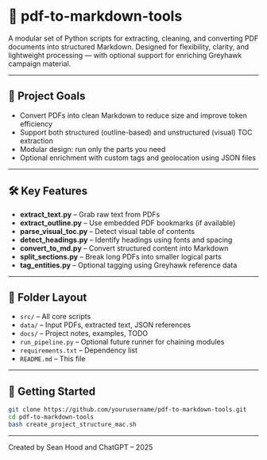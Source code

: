 # 📄 pdf-to-markdown-tools

A modular set of Python scripts for extracting, cleaning, and converting PDF documents into structured Markdown. Designed for flexibility, clarity, and lightweight processing — with optional support for enriching Greyhawk campaign material.

---

## 🧠 Project Goals

- Convert PDFs into clean Markdown to reduce size and improve token efficiency
- Support both structured (outline-based) and unstructured (visual) TOC extraction
- Modular design: run only the parts you need
- Optional enrichment with custom tags and geolocation using JSON files

---

## 🛠 Key Features

- **extract_text.py** – Grab raw text from PDFs
- **extract_outline.py** – Use embedded PDF bookmarks (if available)
- **parse_visual_toc.py** – Detect visual table of contents
- **detect_headings.py** – Identify headings using fonts and spacing
- **convert_to_md.py** – Convert structured content into Markdown
- **split_sections.py** – Break long PDFs into smaller logical parts
- **tag_entities.py** – Optional tagging using Greyhawk reference data

---

## 📁 Folder Layout

- `src/` – All core scripts
- `data/` – Input PDFs, extracted text, JSON references
- `docs/` – Project notes, examples, TODO
- `run_pipeline.py` – Optional future runner for chaining modules
- `requirements.txt` – Dependency list
- `README.md` – This file

---

## 🚀 Getting Started

```bash
git clone https://github.com/yourusername/pdf-to-markdown-tools.git
cd pdf-to-markdown-tools
bash create_project_structure_mac.sh
```

---

Created by Sean Hood and ChatGPT – 2025
